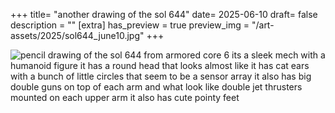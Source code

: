 +++
title= "another drawing of the sol 644"
date= 2025-06-10
draft= false
description = ""
[extra]
has_preview = true
preview_img = "/art-assets/2025/sol644_june10.jpg"
+++

![pencil drawing of the sol 644 from armored core 6 
its a sleek mech with a humanoid figure 
it has a round head that looks almost like it has cat ears with a bunch of little circles that seem to be a sensor array
it also has big double guns on top of each arm and what look like double jet thrusters mounted on each upper arm
it also has cute pointy feet](/art-assets/2025/sol644_june10.jpg)